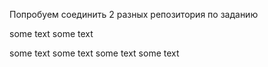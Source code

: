 ﻿Попробуем соединить 2 разных репозитория по заданию

some text
some text

some text
some text
some text
some text